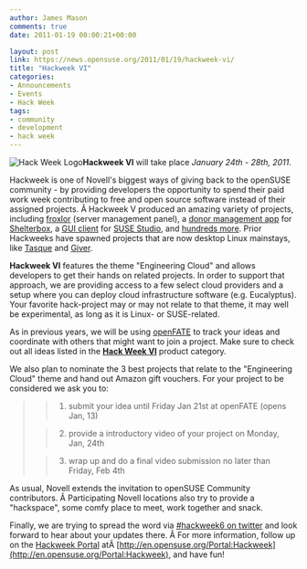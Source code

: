 ```yaml
---
author: James Mason
comments: true
date: 2011-01-19 00:00:21+00:00

layout: post
link: https://news.opensuse.org/2011/01/19/hackweek-vi/
title: "Hackweek VI"
categories:
- Announcements
- Events
- Hack Week
tags:
- community
- development
- hack week
---
```

![Hack Week Logo](http://en.opensuse.org/images/thumb/3/32/Hackweek-mug.png/270px-Hackweek-mug.png)**Hackweek VI** will take place _January 24th - 28th, 2011_.

Hackweek is one of Novell's biggest ways of giving back to the openSUSE community - by providing developers the opportunity to spend their paid work week contributing to free and open source software instead of their assigned projects. Â Hackweek V produced an amazing variety of projects, including [froxlor](http://www.froxlor.org/) (server management panel), a [donor management app](http://www.youtube.com/watch?v=vYER9WaPXg0) for [Shelterbox](http://www.shelterbox.org/), a [GUI client](http://blog.cornelius-schumacher.de/2010/06/hackweek-v-graphical-suse-studio-client.html) for [SUSE Studio](http://susestudio.com), and [hundreds ](http://en.opensuse.org/openSUSE:Hackweek_V)[more](http://www.youtube.com/user/opensusetv#p/c/ACE6F324915B8230). Prior Hackweeks have spawned projects that are now desktop Linux mainstays, like [Tasque](http://live.gnome.org/Tasque) and [Giver](http://code.google.com/p/giver/).

**Hackweek VI** features the theme "Engineering Cloud" and allows developers to get their hands on related projects. In order to support that approach, we are providing access to a few select cloud providers and a setup where you can deploy cloud infrastructure software (e.g. Eucalyptus). Your favorite hack-project may or may not relate to that theme, it may well be experimental, as long as it is Linux- or SUSE-related.
<!-- more -->
As in previous years, we will be using [openFATE](https://features.opensuse.org) to track your ideas and coordinate with others that might want to join a project. Make sure to check out all ideas listed in the [**Hack Week VI**](https://features.opensuse.org/query/run?search_products[]=hackweek_6&type=find) product category.

We also plan to nominate the 3 best projects that relate to the "Engineering Cloud" theme and hand out Amazon gift vouchers. For your project to be considered we ask you to:


<blockquote>

> 
> 
	
>   1. submit your idea until Friday Jan 21st at openFATE (opens Jan, 13)
> 
	
>   2. provide a introductory video of your project on Monday, Jan, 24th
> 
	
>   3. wrap up and do a final video submission no later than Friday, Feb 4th
> 

</blockquote>


As usual, Novell extends the invitation to openSUSE Community contributors. Â Participating Novell locations also try to provide a "hackspace", some comfy place to meet, work together and snack.

Finally, we are trying to spread the word via [#hackweek6 on twitter](http://twitter.com/#!/search/%23hackweek6) and look forward to hear about your updates there. Â For more information, follow up on the [Hackweek Portal](http://en.opensuse.org/Portal:Hackweek) atÂ [http://en.opensuse.org/Portal:Hackweek](http://en.opensuse.org/Portal:Hackweek), and have fun!		
